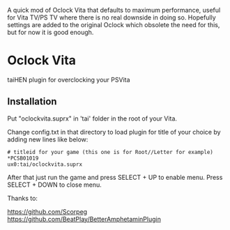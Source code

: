 A quick mod of Oclock Vita that defaults to maximum performance, useful for Vita TV/PS TV where there is no real downside in doing so. Hopefully settings are added to the original Oclock which obsolete the need for this, but for now it is good enough.

# Oclock Vita
taiHEN plugin for overclocking your PSVita

Installation
--------------------------------------------------------------------------------

Put "oclockvita.suprx" in 'tai' folder in the root of your Vita.

Change config.txt in that directory to load plugin for title of your choice by adding new lines like below:

```text
# titleid for your game (this one is for Root//Letter for example)
*PCSB01019
ux0:tai/oclockvita.suprx
```

After that just run the game and press SELECT + UP to enable menu. Press SELECT + DOWN to close menu.

Thanks to: 

https://github.com/Scorpeg
https://github.com/BeatPlay/BetterAmphetaminPlugin
